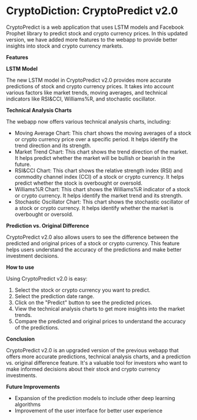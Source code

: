 # **CryptoDiction: CryptoPredict v2.0**

CryptoPredict is a web application that uses LSTM models and Facebook Prophet library to predict stock and crypto currency prices. In this updated version, we have added more features to the webapp to provide better insights into stock and crypto currency markets.

**Features**

**LSTM Model**

The new LSTM model in CryptoPredict v2.0 provides more accurate predictions of stock and crypto currency prices. It takes into account various factors like market trends, moving averages, and technical indicators like RSI&CCI, Williams%R, and stochastic oscillator.

**Technical Analysis Charts**

The webapp now offers various technical analysis charts, including:

- Moving Average Chart: This chart shows the moving averages of a stock or crypto currency price over a specific period. It helps identify the trend direction and its strength.
- Market Trend Chart: This chart shows the trend direction of the market. It helps predict whether the market will be bullish or bearish in the future.
- RSI&CCI Chart: This chart shows the relative strength index (RSI) and commodity channel index (CCI) of a stock or crypto currency. It helps predict whether the stock is overbought or oversold.
- Williams%R Chart: This chart shows the Williams%R indicator of a stock or crypto currency. It helps identify the market trend and its strength.
- Stochastic Oscillator Chart: This chart shows the stochastic oscillator of a stock or crypto currency. It helps identify whether the market is overbought or oversold.

**Prediction vs. Original Difference**

CryptoPredict v2.0 also allows users to see the difference between the predicted and original prices of a stock or crypto currency. This feature helps users understand the accuracy of the predictions and make better investment decisions.

**How to use**

Using CryptoPredict v2.0 is easy:

1. Select the stock or crypto currency you want to predict.
2. Select the prediction date range.
3. Click on the "Predict" button to see the predicted prices.
4. View the technical analysis charts to get more insights into the market trends.
5. Compare the predicted and original prices to understand the accuracy of the predictions.

**Conclusion**

CryptoPredict v2.0 is an upgraded version of the previous webapp that offers more accurate predictions, technical analysis charts, and a prediction vs. original difference feature. It's a valuable tool for investors who want to make informed decisions about their stock and crypto currency investments.

**Future Improvements**

- Expansion of the prediction models to include other deep learning algorithms
- Improvement of the user interface for better user experience
